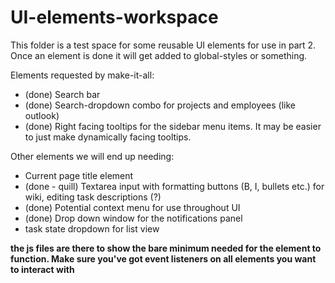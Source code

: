 # UI-elements-workspace

This folder is a test space for some reusable UI elements for use in part 2. Once an element is done it will get added to global-styles or something.

Elements requested by make-it-all:

- (done) Search bar
- (done) Search-dropdown combo for projects and employees (like outlook)
- (done) Right facing tooltips for the sidebar menu items. It may be easier to just make dynamically facing tooltips.

Other elements we will end up needing:

- Current page title element
- (done - quill) Textarea input with formatting buttons (B, I, bullets etc.) for wiki, editing task descriptions (?)
- (done) Potential context menu for use throughout UI
- (done) Drop down window for the notifications panel
- task state dropdown for list view


**the js files are there to show the bare minimum needed for the element to function. Make sure you've got event listeners on all elements you want to interact with**
